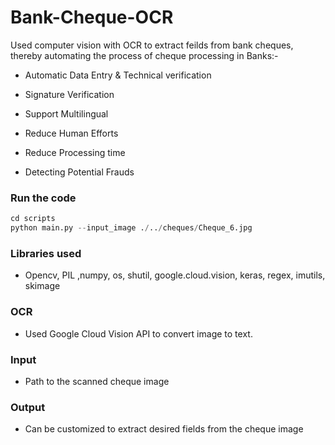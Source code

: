 # Bank-Cheque-OCR
Used computer vision with OCR to extract feilds from bank cheques, thereby automating the process of cheque processing in Banks:-

- Automatic Data Entry & Technical verification 

- Signature Verification

- Support Multilingual 

- Reduce Human Efforts

- Reduce Processing time 

- Detecting Potential Frauds

### Run the code

```python
cd scripts
python main.py --input_image ./../cheques/Cheque_6.jpg
```

### Libraries used
- Opencv, PIL ,numpy, os, shutil, google.cloud.vision, keras, regex, imutils, skimage

### OCR 
- Used Google Cloud Vision API to convert image to text.

### Input
- Path to the scanned cheque image

### Output
- Can be customized to extract desired fields from the cheque image

